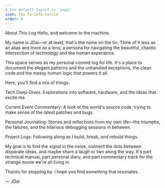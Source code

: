 ```yaml
---
# the default layout is 'page'
icon: fas fa-info-circle
order: 4
---
```


About This Log
Hello, and welcome to the machine.

My name is JDai—or at least, that's the name on the tin. Think of it less as an alias and more as a lens; a persona for navigating the beautiful, chaotic intersection of technology and the human experience.

This space serves as my personal commit log for life. It's a place to document the elegant patterns and the unhandled exceptions, the clean code and the messy human logic that powers it all.

Here, you'll find a mix of things:

Tech Deep-Dives: Explorations into software, hardware, and the ideas that excite me.

Current Event Commentary: A look at the world's source code, trying to make sense of the latest patches and bugs.

Personal Journaling: Stories and reflections from my own life—the triumphs, the failures, and the hilarious debugging sessions in between.

Project Logs: Following along as I build, break, and rebuild things.

My goal is to find the signal in the noise, connect the dots between disparate ideas, and maybe share a laugh or two along the way. It's part technical manual, part personal diary, and part commentary track for the strange movie we're all living in.

Thanks for stopping by. I hope you find something that resonates.

— JDai